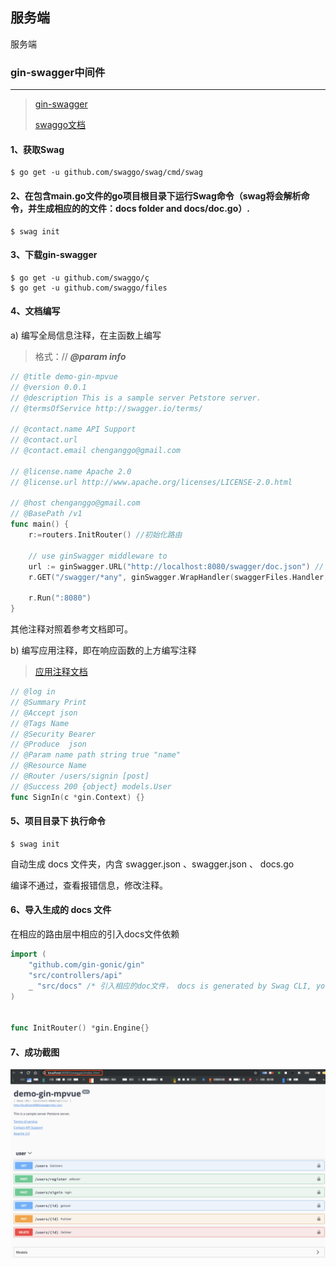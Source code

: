 ## 服务端

服务端 


### gin-swagger中间件

---

>[gin-swagger](https://github.com/swaggo/gin-swagger)
>
>[swaggo文档](https://swaggo.github.io/swaggo.io/declarative_comments_format/general_api_info.html)

#### 1、获取Swag
```shell script
$ go get -u github.com/swaggo/swag/cmd/swag
```
#### 2、在包含main.go文件的go项目根目录下运行Swag命令（swag将会解析命令，并生成相应的的文件：docs folder and docs/doc.go）.
```shell script
$ swag init
```
#### 3、下载gin-swagger
 ```shell script
$ go get -u github.com/swaggo/ç
$ go get -u github.com/swaggo/files
```
#### 4、文档编写
a) 编写全局信息注释，在主函数上编写
> 格式：// ***@param info***
```go
// @title demo-gin-mpvue
// @version 0.0.1
// @description This is a sample server Petstore server.
// @termsOfService http://swagger.io/terms/

// @contact.name API Support
// @contact.url
// @contact.email chenganggo@gmail.com

// @license.name Apache 2.0
// @license.url http://www.apache.org/licenses/LICENSE-2.0.html

// @host chenganggo@gmail.com
// @BasePath /v1
func main() {
	r:=routers.InitRouter() //初始化路由

	// use ginSwagger middleware to
	url := ginSwagger.URL("http://localhost:8080/swagger/doc.json") // The url pointing to API definition
	r.GET("/swagger/*any", ginSwagger.WrapHandler(swaggerFiles.Handler, url))

	r.Run(":8080")
}
```
其他注释对照着参考文档即可。

b) 编写应用注释，即在响应函数的上方编写注释
> [应用注释文档](https://swaggo.github.io/swaggo.io/declarative_comments_format/api_operation.html)
```go
// @log in
// @Summary Print
// @Accept json
// @Tags Name
// @Security Bearer
// @Produce  json
// @Param name path string true "name"
// @Resource Name
// @Router /users/signin [post]
// @Success 200 {object} models.User
func SignIn(c *gin.Context) {}
```
#### 5、项目目录下 执行命令
```shell script
$ swag init
```
自动生成 docs 文件夹，内含 swagger.json 、swagger.json 、 docs.go

编译不通过，查看报错信息，修改注释。
#### 6、导入生成的 docs 文件
在相应的路由层中相应的引入docs文件依赖
```go
import (
	"github.com/gin-gonic/gin"
	"src/controllers/api"
	_ "src/docs" /* 引入相应的doc文件， docs is generated by Swag CLI, you have to import it.doc files */ 
)


func InitRouter() *gin.Engine{}
```
#### 7、成功截图
 ![截图](./docs/readmefile/screenshot.png "截图")